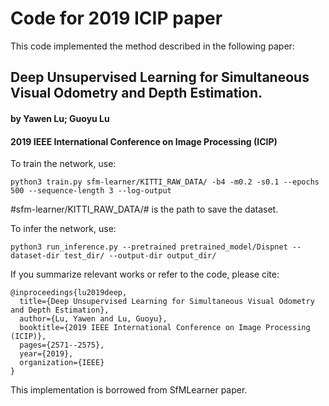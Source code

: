 # Code for 2019 ICIP paper


This code implemented the method described in the following paper:

## Deep Unsupervised Learning for Simultaneous Visual Odometry and Depth Estimation.

#### by Yawen Lu; Guoyu Lu

#### 2019 IEEE International Conference on Image Processing (ICIP)



To train the network, use:
```
python3 train.py sfm-learner/KITTI_RAW_DATA/ -b4 -m0.2 -s0.1 --epochs 500 --sequence-length 3 --log-output
```

#sfm-learner/KITTI_RAW_DATA/# is the path to save the dataset. 


To infer the network, use:
```
python3 run_inference.py --pretrained pretrained_model/Dispnet --dataset-dir test_dir/ --output-dir output_dir/
```

If you summarize relevant works or refer to the code, please cite:
```
@inproceedings{lu2019deep,
  title={Deep Unsupervised Learning for Simultaneous Visual Odometry and Depth Estimation},
  author={Lu, Yawen and Lu, Guoyu},
  booktitle={2019 IEEE International Conference on Image Processing (ICIP)},
  pages={2571--2575},
  year={2019},
  organization={IEEE}
}
```


This implementation is borrowed from SfMLearner paper.
